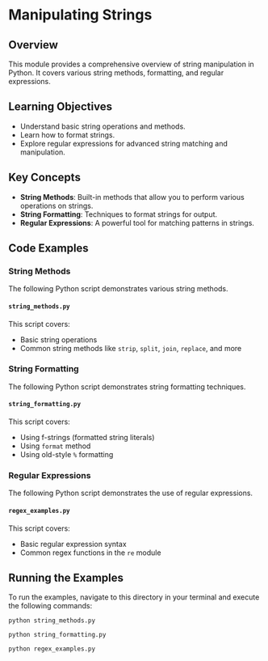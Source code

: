 # Manipulating Strings

## Overview

This module provides a comprehensive overview of string manipulation in Python. It covers various string methods, formatting, and regular expressions.

## Learning Objectives

-   Understand basic string operations and methods.
-   Learn how to format strings.
-   Explore regular expressions for advanced string matching and manipulation.

## Key Concepts

-   **String Methods**: Built-in methods that allow you to perform various operations on strings.
-   **String Formatting**: Techniques to format strings for output.
-   **Regular Expressions**: A powerful tool for matching patterns in strings.

## Code Examples

### String Methods

The following Python script demonstrates various string methods.

#### `string_methods.py`

This script covers:

-   Basic string operations
-   Common string methods like `strip`, `split`, `join`, `replace`, and more

### String Formatting

The following Python script demonstrates string formatting techniques.

#### `string_formatting.py`

This script covers:

-   Using f-strings (formatted string literals)
-   Using `format` method
-   Using old-style `%` formatting

### Regular Expressions

The following Python script demonstrates the use of regular expressions.

#### `regex_examples.py`

This script covers:

-   Basic regular expression syntax
-   Common regex functions in the `re` module

## Running the Examples

To run the examples, navigate to this directory in your terminal and execute the following commands:

```
python string_methods.py
```

```
python string_formatting.py
```

```
python regex_examples.py
```
